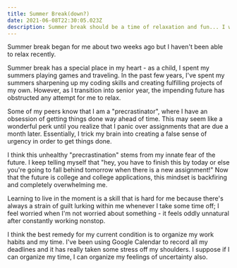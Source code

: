 ```yaml
---
title: Summer Break(down?)
date: 2021-06-08T22:30:05.023Z
description: Summer break should be a time of relaxation and fun... I wish
---
```

Summer break began for me about two weeks ago but I haven't been able to relax recently.

Summer break has a special place in my heart - as a child, I spent my summers playing games and traveling. In the past few years, I've spent my summers sharpening up my coding skills and creating fulfilling projects of my own. However, as I transition into senior year, the impending future has obstructed any attempt for me to relax.

Some of my peers know that I am a "precrastinator", where I have an obsession of getting things done way ahead of time. This may seem like a wonderful perk until you realize that I panic over assignments that are due a month later. Essentially, I trick my brain into creating a false sense of urgency in order to get things done. 

I think this unhealthy "precrastination" stems from my innate fear of the future. I keep telling myself that "hey, you have to finish this by today or else you're going to fall behind tomorrow when there is a new assignment!" Now that the future is college and college applications, this mindset is backfiring and completely overwhelming me. 

Learning to live in the moment is a skill that is hard for me because there's always a strain of guilt lurking within me whenever I take some time off; I feel worried when I'm not worried about something - it feels oddly unnatural after constantly working nonstop.

I think the best remedy for my current condition is to organize my work habits and my time. I've been using Google Calendar to record all my deadlines and it has really taken some stress off my shoulders. I suppose if I can organize my time, I can organize my feelings of uncertainty also.